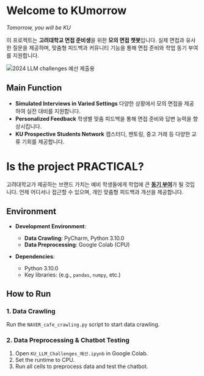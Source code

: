 # Welcome to KUmorrow 
*Tomorrow, you will be KU*

이 프로젝트는 **고려대학교 면접 준비생**을 위한 **모의 면접 챗봇**입니다. 실제 면접과 유사한 질문을 제공하며, 맞춤형 피드백과 커뮤니티 기능을 통해 면접 준비와 학업 동기 부여를 지원합니다.

![2024 LLM challenges 예선 제출용](https://github.com/user-attachments/assets/84f9c2c6-1512-4b9d-986d-0c466c75f51f)


## Main Function 
- **Simulated Interviews in Varied Settings** 다양한 상황에서 모의 면접을 제공하여 실전 대비를 지원합니다. 
- **Personalized Feedback** 학생별 맞춤 피드백을 통해 면접 준비와 답변 능력을 향상시킵니다. 
- **KU Prospective Students Network** 캠스터디, 멘토링, 중고 거래 등 다양한 교류 기회를 제공합니다.

# Is the project PRACTICAL?
고려대학교가 제공하는 브랜드 가치는 예비 학생들에게 학업에 큰 <u>**동기 부여**</u>가 될 것입니다. 언제 어디서나 접근할 수 있으며, 개인 맞춤형 피드백과 개선을 제공합니다.

## Environment

- **Development Environment**:
	- **Data Crawling**: PyCharm, Python 3.10.0
	- **Data Preprocessing**: Google Colab (CPU)

- **Dependencies**:
	- Python 3.10.0
	-  Key libraries: (e.g., `pandas`, `numpy`, etc.)

## How to Run
### 1. Data Crawling
Run the `NAVER_cafe_crawling.py` script to start data crawling.

### 2. Data Preprocessing & Chatbot Testing
1. Open `KU_LLM_Challenges_예선.ipynb` in Google Colab.
2. Set the runtime to CPU.
3. Run all cells to preprocess data and test the chatbot.
